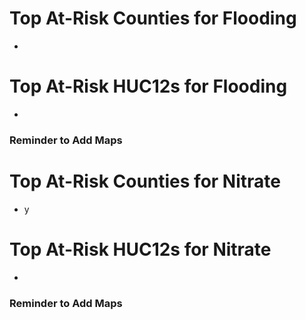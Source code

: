# Top At-Risk Counties for Flooding
  -

# Top At-Risk HUC12s for Flooding
  -

### Reminder to Add Maps

# Top At-Risk Counties for Nitrate
  - y

# Top At-Risk HUC12s for Nitrate
  - 

### Reminder to Add Maps
